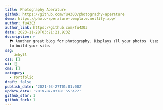 ```yaml
---
title: Photography Aperature
github: https://github.com/fu4303/photography-aperature
demo: https://photo-aperature-template.netlify.app/
author: fu4303
author_link: https://github.com/fu4303
date: 2023-11-28T03:21:21.923Z
description: >-
  🏞 Another great blog for photography. Displays all your photos. Uses Jekyll
  to build your site.
ssg:
  - Jekyll
css: []
ui: []
cms: []
category:
  - Portfolio
draft: false
publish_date: '2021-03-27T05:01:00Z'
update_date: '2019-07-02T01:55:42Z'
github_star: 1
github_fork: 1
---
```


